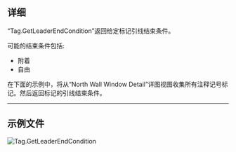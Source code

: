 ## 详细
“Tag.GetLeaderEndCondition”返回给定标记引线结束条件。

可能的结束条件包括:
- 附着
- 自由

在下面的示例中，将从“North Wall Window Detail”详图视图收集所有注释记号标记。然后返回标记的引线结束条件。

___
## 示例文件

![Tag.GetLeaderEndCondition](./Revit.Elements.Tag.GetLeaderEndCondition_img.jpg)

